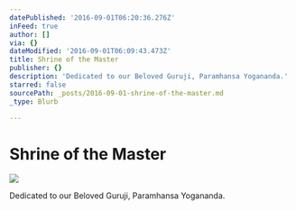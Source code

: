 ```yaml
---
datePublished: '2016-09-01T06:20:36.276Z'
inFeed: true
author: []
via: {}
dateModified: '2016-09-01T06:09:43.473Z'
title: Shrine of the Master
publisher: {}
description: 'Dedicated to our Beloved Guruji, Paramhansa Yogananda.'
starred: false
sourcePath: _posts/2016-09-01-shrine-of-the-master.md
_type: Blurb

---
```

# Shrine of the Master
![](https://the-grid-user-content.s3-us-west-2.amazonaws.com/2d5845c6-f83b-414c-a7c3-448cf086de3e.jpg)

Dedicated to our Beloved Guruji, Paramhansa Yogananda.